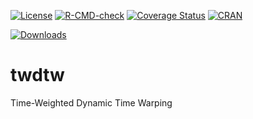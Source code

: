 <!-- badges: start -->
[![License](http://img.shields.io/badge/license-GPL%20%28%3E=%202%29-brightgreen.svg?style=flat)](http://www.gnu.org/licenses/gpl-3.0.html)
[![R-CMD-check](https://github.com/vwmaus/twdtw/actions/workflows/R-CMD-check.yaml/badge.svg)](https://github.com/vwmaus/twdtw/actions/workflows/R-CMD-check.yaml)
[![Coverage Status](https://img.shields.io/codecov/c/github/vwmaus/twdtw/main.svg)](https://app.codecov.io/gh/vwmaus/twdtw)
[![CRAN](http://www.r-pkg.org/badges/version/twdtw)](https://cran.r-project.org/package=twdtw)
<!-- [![cran checks](https://badges.cranchecks.info/worst/twdtw.svg)](https://cran.r-project.org/web/checks/check_results_twdtw.html) -->
[![Downloads](http://cranlogs.r-pkg.org/badges/twdtw?color=brightgreen)](http://www.r-pkg.org/pkg/twdtw)
<!-- badges: end -->
  
# twdtw
Time-Weighted Dynamic Time Warping
